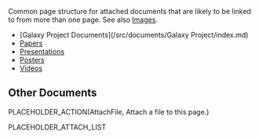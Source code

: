 <slot name="Documents/LinkBox" />

Common page structure for attached documents that are likely to be linked to from more than one page.  See also [Images](/src/images/index.md).

* [Galaxy Project Documents](/src/documents/Galaxy Project/index.md)
* [Papers](/src/documents/papers/index.md)
* [Presentations](/src/documents/presentations/index.md)
* [Posters](/src/documents/posters/index.md)
* [Videos](/src/documents/videos/index.md)

## Other Documents

PLACEHOLDER_ACTION(AttachFile, Attach a file to this page.)

PLACEHOLDER_ATTACH_LIST
